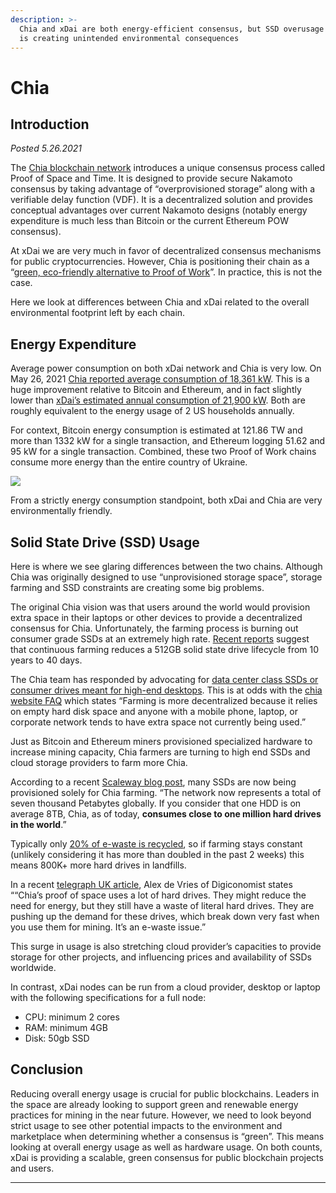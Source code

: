 ```yaml
---
description: >-
  Chia and xDai are both energy-efficient consensus, but SSD overusage with Chia
  is creating unintended environmental consequences
---
```


# Chia

## Introduction

_Posted 5.26.2021_

The [Chia blockchain network](https://www.chia.net/) introduces a unique consensus process called Proof of Space and Time. It is designed to provide secure Nakamoto consensus by taking advantage of “overprovisioned storage” along with a verifiable delay function \(VDF\). It is a decentralized solution and provides conceptual advantages over current Nakamoto designs \(notably energy expenditure is much less than Bitcoin or the current Ethereum POW consensus\).

At xDai we are very much in favor of decentralized consensus mechanisms for public cryptocurrencies. However, Chia is positioning their chain as a “[green, eco-friendly alternative to Proof of Work](https://www.chia.net/assets/Chia-Business-Whitepaper-2021-02-09-v1.0.pdf)”. In practice, this is not the case. 

Here we look at differences between Chia and xDai related to the overall environmental footprint left by each chain. 

## **Energy Expenditure**

Average power consumption on both xDai network and Chia is very low. On May 26, 2021 [Chia reported average consumption of 18,361 kW](https://www.chiastatus.com/). This is a huge improvement relative to Bitcoin and Ethereum, and in fact slightly lower than [xDai’s estimated annual consumption of 21,900 kW](../xdai-energy-efficiency.md). Both are roughly equivalent to the energy usage of 2 US households annually.  

For context, Bitcoin energy consumption is estimated at 121.86 TW and more than 1332 kW for a single transaction, and Ethereum logging 51.62 and 95 kW for a single transaction. Combined, these two Proof of Work chains consume more energy than the entire country of Ukraine.

![](https://lh5.googleusercontent.com/4dmEamXo8Oibx8cgdiEFPF1zVyonfBMBMnxYU2JPhlysDCFckUWwjpoqViTagI0j-1Vqm8JVAPUVViTCU18cawX36JtpPxuMZlrxhgxh88R_P1Lmg8SmrXQlAfCEEsrFaPIXSqHo)

From a strictly energy consumption standpoint, both xDai and Chia are very environmentally friendly.

## **Solid State Drive \(SSD\) Usage**

Here is where we see glaring differences between the two chains. Although Chia was originally designed to use “unprovisioned storage space”, storage farming and SSD constraints are creating some big problems. 

The original Chia vision was that users around the world would provision extra space in their laptops or other devices to provide a decentralized consensus for Chia. Unfortunately, the farming process is burning out consumer grade SSDs at an extremely high rate. [Recent reports](https://www.telegraph.co.uk/technology/2021/05/17/chia-green-cryptocurrency-bounces-elon-musks-bitcoin-u-turn/) suggest that continuous farming reduces a 512GB solid state drive lifecycle from 10 years to 40 days. 

The Chia team has responded by advocating for [data center class SSDs or consumer drives meant for high-end desktops](https://www.chia.net/2021/05/24/SSD-endurance.html). This is at odds with the [chia website FAQ](https://www.chia.net/faq/) which states “Farming is more decentralized because it relies on empty hard disk space and anyone with a mobile phone, laptop, or corporate network tends to have extra space not currently being used.”

Just as Bitcoin and Ethereum miners provisioned specialized hardware to increase mining capacity, Chia farmers are turning to high end SSDs and cloud storage providers to farm more Chia.

According to a recent [Scaleway blog post](https://blog.scaleway.com/scaleway-and-chia/amp/), many SSDs are now being provisioned solely for Chia farming. “The network now represents a total of seven thousand Petabytes globally. If you consider that one HDD is on average 8TB, Chia, as of today, **consumes close to one million hard drives in the world**.”

Typically only [20% of e-waste is recycled](https://arstechnica.com/science/2017/12/just-20-percent-of-e-waste-is-being-recycled/), so if farming stays constant \(unlikely considering it has more than doubled in the past 2 weeks\) this means 800K+ more hard drives in landfills.

In a recent [telegraph UK article](https://www.telegraph.co.uk/technology/2021/05/17/chia-green-cryptocurrency-bounces-elon-musks-bitcoin-u-turn/), Alex de Vries of Digiconomist states ““Chia’s proof of space uses a lot of hard drives. They might reduce the need for energy, but they still have a waste of literal hard drives. They are pushing up the demand for these drives, which break down very fast when you use them for mining. It’s an e-waste issue.” 

This surge in usage is also stretching cloud provider’s capacities to provide storage for other projects, and influencing prices and availability of SSDs worldwide. 

In contrast, xDai nodes can be run from a cloud provider, desktop or laptop with the following specifications for a full node:

* CPU: minimum 2 cores
* RAM: minimum 4GB
* Disk: 50gb SSD

## **Conclusion**

Reducing overall energy usage is crucial for public blockchains. Leaders in the space are already looking to support green and renewable energy practices for mining in the near future. However, we need to look beyond strict usage to see other potential impacts to the environment and marketplace when determining whether a consensus is “green”. This means looking at overall energy usage as well as hardware usage. On both counts, xDai is providing a scalable, green consensus for public blockchain projects and users.  
  
****

